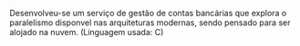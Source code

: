 Desenvolveu-se um serviço de gestão de contas bancárias que explora o paralelismo disponvel nas arquiteturas modernas, sendo pensado para ser alojado na nuvem.
(Linguagem usada: C)